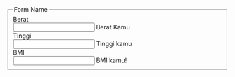 
<html>
  <head>
    <base target="_top">
     <link rel="stylesheet" href="https://stackpath.bootstrapcdn.com/bootstrap/4.5.2/css/bootstrap.min.css" integrity="sha384-JcKb8q3iqJ61gNV9KGb8thSsNjpSL0n8PARn9HuZOnIxN0hoP+VmmDGMN5t9UJ0Z" crossorigin="anonymous">
   
  </head>
  <body>
    <form class="form-horizontal">
<fieldset>

<!-- Form Name -->
<legend>Form Name</legend>

<!-- Text input-->
<div class="form-group">
  <label class="col-md-4 control-label" for="berat">Berat</label>  
  <div class="col-md-4">
  <input id="berat" name="berat" type="text" placeholder="" class="form-control input-md">
  <span class="help-block">Berat Kamu</span>  
  </div>
</div>

<!-- Text input-->
<div class="form-group">
  <label class="col-md-4 control-label" for="tinggi">Tinggi</label>  
  <div class="col-md-4">
  <input id="tinggi" name="tinggi" type="text" placeholder="" class="form-control input-md">
  <span class="help-block">Tinggi kamu</span>  
  </div>
</div>

<!-- Text input-->
<div class="form-group">
  <label class="col-md-4 control-label" for="hasil">BMI</label>  
  <div class="col-md-4">
  <input id="hasil" name="hasil" type="text" placeholder="" class="form-control input-md">
  <span class="help-block">BMI kamu!</span>  
  </div>
</div>

</fieldset>
</form>
<script>
  //alert('xss');
const berat = document.getElementById('berat');
const tinggi = document.getElementById('tinggi');
const hasil = document.getElementById('hasil');
berat.addEventListener('input', updateValue);
function updateValue(e) {
  //alert('pronto')
  var gg = berat.value/(tinggi.value/100*tinggi.value/100)
  //alert(gg);
  hasil.value = gg;
}
  </script>

  </body>
</html>
